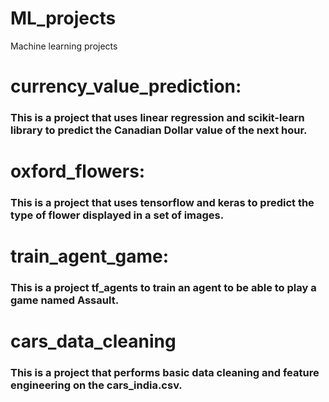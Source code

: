 # ML_projects
Machine learning projects

# currency_value_prediction:
### This is a project that uses linear regression and scikit-learn library to predict the Canadian Dollar value of the next hour.

# oxford_flowers:
### This is a project that uses tensorflow and keras to predict the type of flower displayed in a set of images.

# train_agent_game:
### This is a project tf_agents to train an agent to be able to play a game named Assault.

# cars_data_cleaning
### This is a project that performs basic data cleaning and feature engineering on the cars_india.csv.